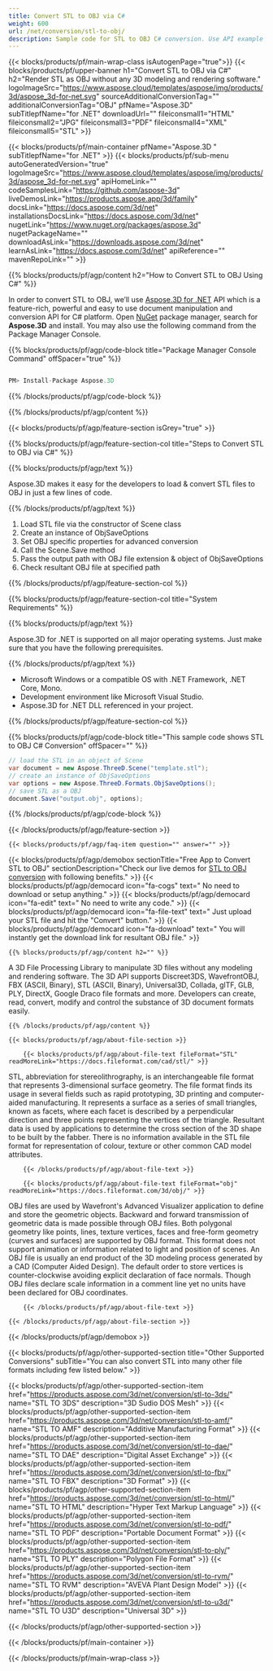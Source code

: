 ```yaml
---
title: Convert STL to OBJ via C# 
weight: 600
url: /net/conversion/stl-to-obj/ 
description: Sample code for STL to OBJ C# conversion. Use API example code for batch STL files to OBJ conversion within VB.NET, Asp.NET or any .NET based application.
---
```


{{< blocks/products/pf/main-wrap-class isAutogenPage="true">}}
{{< blocks/products/pf/upper-banner h1="Convert STL to OBJ via C#" h2="Render STL as OBJ without any 3D modeling and rendering software." logoImageSrc="https://www.aspose.cloud/templates/aspose/img/products/3d/aspose_3d-for-net.svg" sourceAdditionalConversionTag="" additionalConversionTag="OBJ" pfName="Aspose.3D" subTitlepfName="for .NET" downloadUrl="" fileiconsmall1="HTML" fileiconsmall2="JPG" fileiconsmall3="PDF" fileiconsmall4="XML" fileiconsmall5="STL" >}}

{{< blocks/products/pf/main-container pfName="Aspose.3D " subTitlepfName="for .NET" >}}
{{< blocks/products/pf/sub-menu autoGeneratedVersion="true" logoImageSrc="https://www.aspose.cloud/templates/aspose/img/products/3d/aspose_3d-for-net.svg" apiHomeLink="" codeSamplesLink="https://github.com/aspose-3d" liveDemosLink="https://products.aspose.app/3d/family" docsLink="https://docs.aspose.com/3d/net" installationsDocsLink="https://docs.aspose.com/3d/net" nugetLink="https://www.nuget.org/packages/aspose.3d" nugetPackageName="" downloadAsLink="https://downloads.aspose.com/3d/net" learnAsLink="https://docs.aspose.com/3d/net" apiReference="" mavenRepoLink="" >}}

{{% blocks/products/pf/agp/content h2="How to Convert STL to OBJ Using C#" %}}

 In order to convert STL to OBJ, we’ll use
 [Aspose.3D for .NET](https://products.aspose.com/3d/net) 
 API which is a feature-rich, powerful and easy to use document manipulation and conversion API for C# platform. Open
 [NuGet](https://www.nuget.org/packages/aspose.3d) 
 package manager, search for
 **Aspose.3D** 
 and install. You may also use the following command from the Package Manager Console.

{{% blocks/products/pf/agp/code-block title="Package Manager Console Command" offSpacer="true" %}}

```cs

PM> Install-Package Aspose.3D

```

{{% /blocks/products/pf/agp/code-block %}}

{{% /blocks/products/pf/agp/content %}}

{{< blocks/products/pf/agp/feature-section isGrey="true" >}}

{{% blocks/products/pf/agp/feature-section-col title="Steps to Convert STL to OBJ via C#" %}}

{{% blocks/products/pf/agp/text %}}

 Aspose.3D makes it easy for the developers to load & convert STL files to OBJ in just a few lines of code.

{{% /blocks/products/pf/agp/text %}}

1.  Load STL file via the constructor of Scene class
1.  Create an instance of ObjSaveOptions
1.  Set OBJ specific properties for advanced conversion
1.  Call the Scene.Save method
1.  Pass the output path with OBJ file extension & object of ObjSaveOptions
1.  Check resultant OBJ file at specified path

{{% /blocks/products/pf/agp/feature-section-col %}}

{{% blocks/products/pf/agp/feature-section-col title="System Requirements" %}}

{{% blocks/products/pf/agp/text %}}

 Aspose.3D for .NET is supported on all major operating systems. Just make sure that you have the following prerequisites.

{{% /blocks/products/pf/agp/text %}}

-  Microsoft Windows or a compatible OS with .NET Framework, .NET Core, Mono.
-  Development environment like Microsoft Visual Studio.
-  Aspose.3D for .NET DLL referenced in your project.

{{% /blocks/products/pf/agp/feature-section-col %}}

{{% blocks/products/pf/agp/code-block title="This sample code shows STL to OBJ C# Conversion" offSpacer="" %}}

```cs
// load the STL in an object of Scene 
var document = new Aspose.ThreeD.Scene("template.stl");
// create an instance of ObjSaveOptions 
var options = new Aspose.ThreeD.Formats.ObjSaveOptions();
// save STL as a OBJ 
document.Save("output.obj", options); 

```

{{% /blocks/products/pf/agp/code-block %}}

{{< /blocks/products/pf/agp/feature-section >}}

    {{< blocks/products/pf/agp/faq-item question="" answer="" >}}
 

<!-- aboutfile Starts -->

{{< blocks/products/pf/agp/demobox sectionTitle="Free App to Convert STL to OBJ" sectionDescription="Check our live demos for [STL to OBJ conversion](https://products.aspose.app/3d/conversion/stl-to-obj) with following benefits." >}}
        {{< blocks/products/pf/agp/democard icon="fa-cogs" text=" No need to download or setup anything." >}}
        {{< blocks/products/pf/agp/democard icon="fa-edit" text=" No need to write any code." >}}
        {{< blocks/products/pf/agp/democard icon="fa-file-text" text=" Just upload your STL file and hit the \"Convert\" button." >}}
        {{< blocks/products/pf/agp/democard icon="fa-download" text=" You will instantly get the download link for resultant OBJ file." >}}

    {{% blocks/products/pf/agp/content h2="" %}}

 A 3D File Processing Library to manipulate 3D files without any modeling and rendering software. The 3D API supports Discreet3DS, WavefrontOBJ, FBX (ASCII, Binary), STL (ASCII, Binary), Universal3D, Collada, glTF, GLB, PLY, DirectX, Google Draco file formats and more. Developers can create, read, convert, modify and control the substance of 3D document formats easily.



    {{% /blocks/products/pf/agp/content %}}

    {{< blocks/products/pf/agp/about-file-section >}}

        {{< blocks/products/pf/agp/about-file-text fileFormat="STL" readMoreLink="https://docs.fileformat.com/cad/stl/" >}}
STL, abbreviation for stereolithrography, is an interchangeable file format that represents 3-dimensional surface geometry. The file format finds its usage in several fields such as rapid prototyping, 3D printing and computer-aided manufacturing. It represents a surface as a series of small triangles, known as facets, where each facet is described by a perpendicular direction and three points representing the vertices of the triangle. Resultant data is used by applications to determine the cross section of the 3D shape to be built by the fabber. There is no information available in the STL file format for representation of colour, texture or other common CAD model attributes.

        {{< /blocks/products/pf/agp/about-file-text >}}

        {{< blocks/products/pf/agp/about-file-text fileFormat="obj" readMoreLink="https://docs.fileformat.com/3d/obj/" >}}
OBJ files are used by Wavefront's Advanced Visualizer application to define and store the geometric objects. Backward and forward transmission of geometric data is made possible through OBJ files. Both polygonal geometry like points, lines, texture vertices, faces and free-form geometry (curves and surfaces) are supported by OBJ format.  This format does not support animation or information related to light and position of scenes. An OBJ file is usually an end product of the 3D modeling process generated by a CAD (Computer Aided Design). The default order to store vertices is counter-clockwise avoiding explicit declaration of face normals. Though OBJ files declare scale information in a comment line yet no units have been declared for OBJ coordinates.

        {{< /blocks/products/pf/agp/about-file-text >}}

    {{< /blocks/products/pf/agp/about-file-section >}}

{{< /blocks/products/pf/agp/demobox >}}

<!-- aboutfile Ends -->

{{< blocks/products/pf/agp/other-supported-section title="Other Supported Conversions" subTitle="You can also convert STL into many other file formats including few listed below." >}}

{{< blocks/products/pf/agp/other-supported-section-item href="https://products.aspose.com/3d/net/conversion/stl-to-3ds/" name="STL TO 3DS" description="3D Sudio DOS Mesh" >}}
{{< blocks/products/pf/agp/other-supported-section-item href="https://products.aspose.com/3d/net/conversion/stl-to-amf/" name="STL TO AMF" description="Additive Manufacturing Format" >}}
{{< blocks/products/pf/agp/other-supported-section-item href="https://products.aspose.com/3d/net/conversion/stl-to-dae/" name="STL TO DAE" description="Digital Asset Exchange" >}}
{{< blocks/products/pf/agp/other-supported-section-item href="https://products.aspose.com/3d/net/conversion/stl-to-fbx/" name="STL TO FBX" description="3D Format" >}}
{{< blocks/products/pf/agp/other-supported-section-item href="https://products.aspose.com/3d/net/conversion/stl-to-html/" name="STL TO HTML" description="Hyper Text Markup Language" >}}
{{< blocks/products/pf/agp/other-supported-section-item href="https://products.aspose.com/3d/net/conversion/stl-to-pdf/" name="STL TO PDF" description="Portable Document Format" >}}
{{< blocks/products/pf/agp/other-supported-section-item href="https://products.aspose.com/3d/net/conversion/stl-to-ply/" name="STL TO PLY" description="Polygon File Format" >}}
{{< blocks/products/pf/agp/other-supported-section-item href="https://products.aspose.com/3d/net/conversion/stl-to-rvm/" name="STL TO RVM" description="AVEVA Plant Design Model" >}}
{{< blocks/products/pf/agp/other-supported-section-item href="https://products.aspose.com/3d/net/conversion/stl-to-u3d/" name="STL TO U3D" description="Universal 3D" >}}

{{< /blocks/products/pf/agp/other-supported-section >}}

{{< /blocks/products/pf/main-container >}}
    
{{< /blocks/products/pf/main-wrap-class >}}